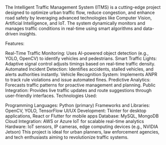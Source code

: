 The Intelligent Traffic Management System (ITMS) is a cutting-edge project designed to optimize urban traffic flow, reduce congestion, and enhance road safety by leveraging advanced technologies like Computer Vision, Artificial Intelligence, and IoT. The system dynamically monitors and manages traffic conditions in real-time using smart algorithms and data-driven insights.

Features:

Real-Time Traffic Monitoring: Uses AI-powered object detection (e.g., YOLO, OpenCV) to identify vehicles and pedestrians.
Smart Traffic Lights: Adaptive signal control adjusts timings based on real-time traffic density.
Automated Incident Detection: Identifies accidents, stalled vehicles, and alerts authorities instantly.
Vehicle Recognition System: Implements ANPR to track rule violations and issue automated fines.
Predictive Analytics: Forecasts traffic patterns for proactive management and planning.
Public Integration: Provides live traffic updates and route suggestions through user-friendly interfaces.
Technologies Used:

Programming Languages: Python (primary)
Frameworks and Libraries: OpenCV, YOLO, TensorFlow
UI/UX Development: Tkinter for desktop applications, React or Flutter for mobile apps
Database: MySQL, MongoDB
Cloud Integration: AWS or Azure IoT for scalable real-time analytics
Hardware: IoT sensors, IP cameras, edge computing devices (e.g., NVIDIA Jetson)
This project is ideal for urban planners, law enforcement agencies, and tech enthusiasts aiming to revolutionize traffic systems.





